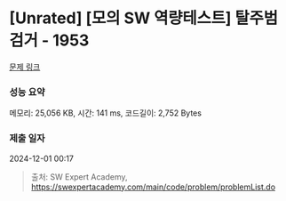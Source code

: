 # [Unrated] [모의 SW 역량테스트] 탈주범 검거 - 1953 

[문제 링크](https://swexpertacademy.com/main/code/problem/problemDetail.do?contestProbId=AV5PpLlKAQ4DFAUq) 

### 성능 요약

메모리: 25,056 KB, 시간: 141 ms, 코드길이: 2,752 Bytes

### 제출 일자

2024-12-01 00:17



> 출처: SW Expert Academy, https://swexpertacademy.com/main/code/problem/problemList.do